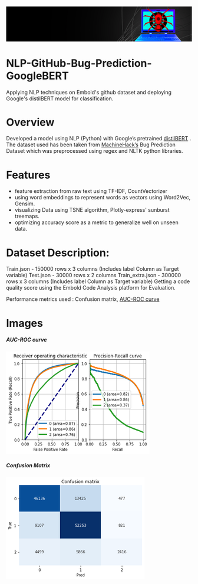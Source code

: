 
![cover](images/cover.jpg)
# NLP-GitHub-Bug-Prediction-GoogleBERT
Applying NLP techniques on Embold's github dataset and deploying Google's distilBERT model for classification.

# Overview
Developed a model using NLP (Python) with Google’s pretrained [distilBERT](https://huggingface.co/transformers/model_doc/distilbert.html) .
The  dataset used has been taken from [MachineHack’s](https://www.machinehack.com/hackathons/predict_github_issues_embold_sponsored_hackathon/overview) Bug Prediction Dataset which was preprocessed using regex and NLTK python libraries. 

# Features
- feature extraction from raw text using TF-IDF, CountVectorizer
-	using word embeddings to represent words as vectors using Word2Vec, Gensim.
- visualizing Data using TSNE algorithm, Plotly-express' sunburst treemaps.
- optimizing accuracy score as a metric to generalize well on unseen data.

# Dataset Description:
Train.json - 150000 rows x 3 columns (Includes label Column as Target variable)
Test.json - 30000 rows x 2 columns
Train_extra.json - 300000 rows x 3 columns (Includes label Column as Target variable)
Getting a code quality score using the Embold Code Analysis platform for Evaluation.

Performance metrics used : Confusion matrix, [AUC-ROC curve](https://scikit-learn.org/stable/modules/generated/sklearn.metrics.roc_auc_score.html) 

# Images
##### AUC-ROC curve
![aucroc](images/bert_3.png)
##### Confusion Matrix
![cm](images/bert_1.png)

